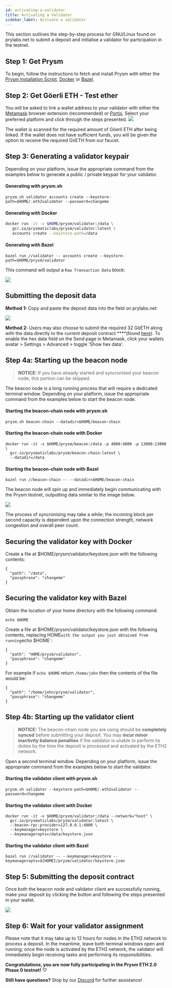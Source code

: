 ```yaml
---
id: activating-a-validator
title: Activating a Validator
sidebar_label: Activate a validator
---
```

This section outlines the step-by-step process for GNU/Linux found on prylabs.net to submit a deposit and initialise a validator for participation in the testnet.


## Step 1: Get Prysm

To begin, follow the instructions to fetch and install Prysm with either the [Prysm Installation Script](../linux), [Docker](./docker) or [Bazel](./bazel).

## Step 2: Get Göerli ETH - Test ether

You will be asked to link a wallet address to your validator with either the [Metamask](https://metamask.io/) browser extension \(recommended\) or [Portis](https://portis.io). Select your preferred platform and click through the steps presented.
![](https://blobscdn.gitbook.com/v0/b/gitbook-28427.appspot.com/o/assets%2F-LRNnKRqTm4z1mzdDqDF%2F-LuJpxGKxOpat8TfDxPP%2F-Lua4msnLMulYW-XYrN_%2F2.png?alt=media&token=8268d6b5-97da-414a-9110-141a7aaeb3de)

The wallet is scanned for the required amount of Göerli ETH after being linked. If the wallet does not have sufficient funds, you will be given the option to receive the required GöETH from our faucet.

## Step 3: Generating a validator keypair

Depending on your platform, issue the appropriate command from the examples below to generate a public / private keypair for your validator.

#### Generating with prysm.sh

```text
prysm.sh validator accounts create --keystore-path=$HOME/.eth2validator --password=changeme
```

#### Generating with Docker

```bash
docker run -it -v $HOME/prysm/validator:/data \
   gcr.io/prysmaticlabs/prysm/validator:latest \
   accounts create --keystore-path=/data 
```

#### Generating with Bazel

```text
bazel run //validator -- accounts create --keystore-path=$HOME/prysm/validator
```

This command will output a `Raw Transaction Data` block:

![](https://blobscdn.gitbook.com/v0/b/gitbook-28427.appspot.com/o/assets%2F-LRNnKRqTm4z1mzdDqDF%2F-LuJpxGKxOpat8TfDxPP%2F-Lua3OVmMOefnzXXvdGq%2F4.png?alt=media&token=96459a93-055c-4bf1-a0af-07a900d7b47f)

## Submitting the deposit data

**Method 1:** Copy and paste the deposit data into the field on prylabs.net:

![](https://blobscdn.gitbook.com/v0/b/gitbook-28427.appspot.com/o/assets%2F-LRNnKRqTm4z1mzdDqDF%2F-Lua_6kBgtyMjsJFCSPr%2F-Lua_XtevNAg0ybDIGfI%2F77.png?alt=media&token=ee25ea72-3436-455e-b28c-66471b5ddf88)

**Method 2:** Users may also choose to submit the required 32 GöETH along with the data directly to the current deposit contract ****\(found [here](https://prylabs.net/contract)\). To enable the hex data field on the Send page in Metamask, click your wallets avatar &gt; Settings &gt; Advanced &gt; toggle 'Show hex data'.

## Step 4a: Starting up the beacon node

> **NOTICE:** If you have already started and syncronised your beacon node, this portion can be skipped.

The beacon node is a long running process that will require a dedicated terminal window. Depending on your platform, issue the appropriate command from the examples below to start the beacon node.

#### Starting the beacon-chain node with prysm.sh

```text
prysm.sh beacon-chain --datadir=$HOME/beacon-chain
```

#### Starting the beacon-chain node with Docker

```text
docker run -it -v $HOME/prysm/beacon:/data -p 4000:4000 -p 13000:13000 \
  gcr.io/prysmaticlabs/prysm/beacon-chain:latest \
  --datadir=/data
```

#### Starting the beacon-chain node with Bazel

```text
bazel run //beacon-chain -- --datadir=$HOME/beacon-chain
```

The beacon node will spin up and immediately begin communicating with the Prysm testnet, outputting data similar to the image below.

![](https://blobscdn.gitbook.com/v0/b/gitbook-28427.appspot.com/o/assets%2F-LRNnKRqTm4z1mzdDqDF%2F-Lua_6kBgtyMjsJFCSPr%2F-LuaaWo6lTgjk4e7WQ4p%2F9.png?alt=media&token=901b8c14-2a09-4365-bf63-1991c4996544)

The process of syncronising may take a while; the incoming block per second capacity is dependent upon the connection strength, network congestion and overall peer count.

## Securing the validator key with Docker

Create a file at $HOME/prysm/validator/keystore.json with the following contents:

```
{
  "path": "/data",
  "passphrase": "changeme"
}
```

## Securing the validator key with Bazel

Obtain the location of your home directory with the following command:

```
echo $HOME
```

Create a file at $HOME/prysm/validator/keystore.json with the following contents, replacing HOME` with the output you just obtained from running `echo $HOME`:

```
{
  "path": "HOME/prysm/validator",
  "passphrase": "changeme"
}
```

For example if `echo $HOME` return `/home/john` then the contents of the file would be:

```
{
  "path": "/home/john/prysm/validator",
  "passphrase": "changeme"
}
```


## Step 4b: Starting up the validator client

> **NOTICE:** The beacon-chain node you are using should be **completely synced** before submitting your deposit. You may **incur minor inactivity balance penalties** if the validator is unable to perform its duties by the time the deposit is processed and activated by the ETH2 network.

Open a second terminal window. Depending on your platform, issue the appropriate command from the examples below to start the validator.

#### Starting the validator client with prysm.sh

```text
prysm.sh validator --keystore-path=$HOME/.eth2validator --password=changeme
```

#### Starting the validator client with Docker

```text
docker run -it -v $HOME/prysm/validator:/data --network="host" \
  gcr.io/prysmaticlabs/prysm/validator:latest \
  --beacon-rpc-provider=127.0.0.1:4000 \
  --keymanager=keystore \
  --keymanageropts=/data/keystore.json
```

#### Starting the validator client with Bazel

```text
bazel run //validator -- --keymanager=keystore --keymanageropts=${HOME}/prysm/validator/keystore.json
```

## Step 5: Submitting the deposit contract

Once both the beacon node and validator client are successfully running, make your deposit by clicking the button and following the steps presented in your wallet.

![](https://blobscdn.gitbook.com/v0/b/gitbook-28427.appspot.com/o/assets%2F-LRNnKRqTm4z1mzdDqDF%2F-LuJpxGKxOpat8TfDxPP%2F-Lua3RjIGSbGQbe7NrjZ%2F5.png?alt=media&token=0561a974-edf7-49f9-b225-8997982eb8e0)

## Step 6: Wait for your validator assignment

Please note that it may take up to 12 hours for nodes in the ETH2 network to process a deposit. In the meantime, leave both terminal windows open and running; once the node is activated by the ETH2 network, the validator will immediately begin receiving tasks and performing its responsibilities.

**Congratulations, you are now fully participating in the Prysm ETH 2.0 Phase 0 testnet!** ♡

**Still have questions?**  Stop by our [Discord](https://discord.gg/KSA7rPr) for further assistance!
